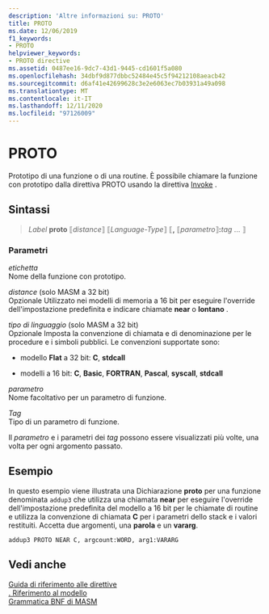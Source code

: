 ```yaml
---
description: 'Altre informazioni su: PROTO'
title: PROTO
ms.date: 12/06/2019
f1_keywords:
- PROTO
helpviewer_keywords:
- PROTO directive
ms.assetid: 0487ee16-9dc7-43d1-9445-cd1601f5a080
ms.openlocfilehash: 34dbf9d877dbbc52484e45c5f94212108aeacb42
ms.sourcegitcommit: d6af41e42699628c3e2e6063ec7b03931a49a098
ms.translationtype: MT
ms.contentlocale: it-IT
ms.lasthandoff: 12/11/2020
ms.locfileid: "97126009"
---
```

# <a name="proto"></a>PROTO

Prototipo di una funzione o di una routine. È possibile chiamare la funzione con prototipo dalla direttiva PROTO usando la direttiva [Invoke](invoke.md) .

## <a name="syntax"></a>Sintassi

> *Label* **proto** ⟦*distance*⟧ ⟦*Language-Type*⟧ ⟦__,__ ⟦*parametro*⟧__:__*tag* ... ⟧

### <a name="parameters"></a>Parametri

*etichetta*\
Nome della funzione con prototipo.

*distance* (solo MASM a 32 bit) \
Opzionale Utilizzato nei modelli di memoria a 16 bit per eseguire l'override dell'impostazione predefinita e indicare chiamate **near** o **lontano** .

*tipo di linguaggio* (solo MASM a 32 bit) \
Opzionale Imposta la convenzione di chiamata e di denominazione per le procedure e i simboli pubblici. Le convenzioni supportate sono:

- modello **Flat** a 32 bit: **C**, **stdcall**

- modelli a 16 bit: **C**, **Basic**, **FORTRAN**, **Pascal**, **syscall**, **stdcall**

*parametro*\
Nome facoltativo per un parametro di funzione.

*Tag*\
Tipo di un parametro di funzione.

Il *parametro* e i parametri dei *tag* possono essere visualizzati più volte, una volta per ogni argomento passato.

## <a name="example"></a>Esempio

In questo esempio viene illustrata una Dichiarazione **proto** per una funzione denominata `addup3` che utilizza una chiamata **near** per eseguire l'override dell'impostazione predefinita del modello a 16 bit per le chiamate di routine e utilizza la convenzione di chiamata **C** per i parametri dello stack e i valori restituiti. Accetta due argomenti, una **parola** e un **vararg**.

```MASM
addup3 PROTO NEAR C, argcount:WORD, arg1:VARARG
```

## <a name="see-also"></a>Vedi anche

[Guida di riferimento alle direttive](directives-reference.md)\
[. Riferimento al modello](dot-model.md)\
[Grammatica BNF di MASM](masm-bnf-grammar.md)
